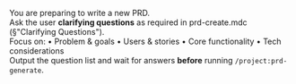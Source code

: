 You are preparing to write a new PRD.  
Ask the user **clarifying questions** as required in prd-create.mdc (§"Clarifying Questions").  
Focus on:
• Problem & goals • Users & stories • Core functionality • Tech considerations  
Output the question list and wait for answers **before** running `/project:prd-generate`.

